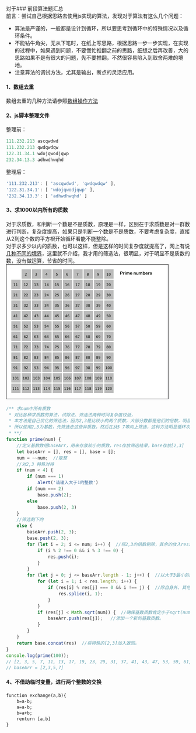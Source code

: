 对于\#\#\# 前段算法题汇总  
前言：尝试自己根据思路去使用js实现的算法，发现对于算法有这么几个问题：

* 算法是严谨的，一般都是设计到循环，所以要思考到循环中的特殊情况以及循环条件。
* 不能钻牛角尖，无从下笔时，在纸上写思路，根据思路一步一步实现，在实现的过程中，如果遇到问题，不要慌忙推翻之前的思路，细想之后再改善，大的思路如果不是有很大的问题，先不要推翻，不然很容易陷入到取舍两难的境地。
* 注意算法的调试方法，尤其是输出，断点的灵活应用。 

#### 1、数组去重

数组去重的几种方法请参照[数组操作方法](/JS/Array操作方法.md)

#### 2、js脚本整理文件

整理前：

```js
111.232.213 ascqwdwd
111.232.213 qwdqwdqw
122.31.34.1 wdojqwodjqwp  
232.34.13.3 adhwdhwqhd
```

整理后：

```js
'111.232.213': [ 'ascqwdwd', 'qwdqwdqw' ],
'122.31.34.1': [ 'wdojqwodjqwp' ],
'232.34.13.3': [ 'adhwdhwqhd' ]
```

#### 3、求1000以内所有的质数

对于求质数，和判断一个数是不是质数，原理是一样，区别在于求质数是对一群数进行判断，复杂度提高，如果只是判断一个数是不是质数，不要考虑复杂度，直接从2到这个数的平方根开始循环看能不能整除。  
对于求多少以内的质数，也可以这样，但是这样的时间复杂度就提高了，网上有说[几种不同的境界](https://program-think.blogspot.com/2011/12/prime-algorithm-1.html)，这里就不介绍，我才用的筛选法，很明显，对于明显不是质数的数，没有做运算，节省的时间。  
![](/assets/prime.gif)

```js
/** 求num中所有质数
 * 对比各种求质数的算法，试除法、筛选法两种时间复杂度较低，
 * 本方法是自己优化的筛选法，因为2,3是比较小的两个质数，大部分数都是他们的倍数，明显不是质数，
 * 所以使用2,3为基数，先筛选走这些非质数，然后在从5 7等向上筛选，这种方法明显循环次数要少。时间复杂度我也不知道该怎么计算。
 * **/
function prime(num) {
    //定义基数数组baseArr，用来存放较小的质数，res存放筛选结果，base存放[2,3]
    let baseArr = [], res = [], base = [];
    num = ~~num;  //取整
    //对2,3 特殊对待
    if (num < 4) {
        if (num === 1)
            alert('请输入大于1的整数')
        if (num === 2)
            base.push(2);
        else
            base.push(2, 3)
    }
    //筛选剩下的
    else {
        baseArr.push(2, 3);
        base.push(2, 3);
        for (let i = 2; i <= num; i++) {  //将2,3的倍数剔除，其余的放入res进行下一轮筛选
            if (i % 2 !== 0 && i % 3 !== 0) {
                res.push(i);
            }
        }
        for (let j = 0; j <= baseArr.length - 1; j++) {  //以大于3最小的质数开始筛选，
            for (let i = 1; i < res.length; i++) {
                if (res[i] % res[j] === 0 && i !== j) {  //除自身外，其他的是质数的倍数的数被剔除
                    res.splice(i, 1);
                }
            }
            if (res[j] < Math.sqrt(num)) {  //确保基数质数肯定小于sqrt(num)
                baseArr.push(res[j]);   //添加一个新的基数质数。
            }
        }
    }
    return base.concat(res)  //将特殊的[2,3]加入返回。
}
console.log(prime(100));
// [2, 3, 5, 7, 11, 13, 17, 19, 23, 29, 31, 37, 41, 43, 47, 53, 59, 61, 67, 71, 73, 79, 83, 89, 97]
// baseArr = [2,3,5,7]
```

#### 4、不借助临时变量，进行两个整数的交换

```
function exchange(a,b){
    b=a-b;
    a=a-b;
    b=a+b;
    renturn [a,b]
}
```



